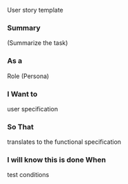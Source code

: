 <!---
Please read this!

Before opening a new issue, make sure to search for keywords in the issues
and verify the issue you're about to submit isn't a duplicate.

For the Just Yuri issue tracker:
- https://gitlab.com/JustYuriDevTeam/just-yuri/issues

This is just a tool to use to help flesh out vague features so that we have an idea of what specifically we need to do on the features.
Here is an example of a User Story fleshed out.
example: https://gitlab.com/JustYuriDevTeam/just-yuri/issues/191
--->
User story template

### Summary

(Summarize the task)

### As a

Role (Persona)


### I Want to

user specification


### So That

translates to the functional specification


### I will know this is done When

test conditions

